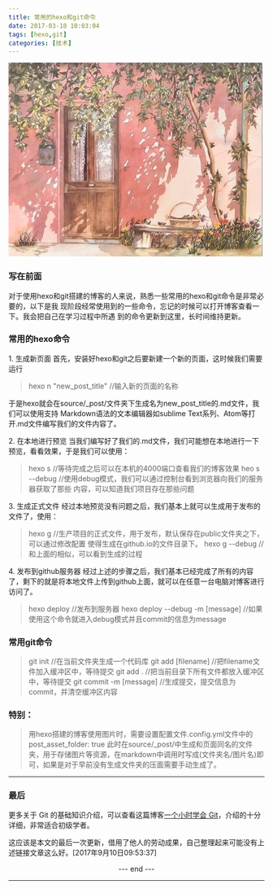 ```yaml
---
title: 常用的hexo和git命令
date: 2017-03-10 10:03:04
tags: [hexo,git]
categories: [技术]
---
```


![](常用的hexo和git命令-备查/beautyhouse.jpg)

### 写在前面

对于使用hexo和git搭建的博客的人来说，熟悉一些常用的hexo和git命令是非常必要的，以下是我
现阶段经常使用到的一些命令，忘记的时候可以打开博客查看一下。我会把自己在学习过程中所遇
到的命令更新到这里，长时间维持更新。
<!--more-->
### 常用的hexo命令
1\. 生成新页面
首先，安装好hexo和git之后要新建一个新的页面，这时候我们需要运行

> hexo n "new_post_title"  //输入新的页面的名称

于是hexo就会在source/\_post/文件夹下生成名为new_post_title的.md文件，我们可以使用支持
Markdown语法的文本编辑器如sublime Text系列、Atom等打开.md文件编写我们的文件内容了。

2\. 在本地进行预览
当我们编写好了我们的.md文件，我们可能想在本地进行一下预览，看看效果，于是我们可以使用：
> hexo s  //等待完成之后可以在本机的4000端口查看我们的博客效果
> heo s --debug  //使用debug模式，我们可以通过控制台看到浏览器向我们的服务器获取了那些
内容，可以知道我们项目存在那些问题

3\. 生成正式文件
经过本地预览没有问题之后，我们基本上就可以生成用于发布的文件了，使用：
> hexo g  //生产项目的正式文件，用于发布，默认保存在public文件夹之下，可以通过修改配置
使得生成在github.io的文件目录下。
> hexo g --debug  //和上面的相似，可以看到生成的过程

4\. 发布到github服务器
经过上述的步骤之后，我们基本已经完成了所有的内容了，剩下的就是将本地文件上传到github上面，就可以在任意一台电脑对博客进行访问了。
> hexo deploy //发布到服务器
> hexo deploy --debug -m [message]  //如果使用这个命令就进入debug模式并且commit的信息为message

### 常用git命令
> git init //在当前文件夹生成一个代码库
> git add [filename]  //把filename文件加入缓冲区中，等待提交
> git add .  //把当前目录下所有文件都放入缓冲区中，等待提交
> git commit -m [message]  //生成提交，提交信息为commit，并清空缓冲区内容

### 特别：
> 用hexo搭建的博客使用图片时，需要设置配置文件.config.yml文件中的
> post_asset_folder: true
此时在source/\_post/中生成和页面同名的文件夹，用于存储图片等资源，在markdown中调用时写成(文件夹名/图片名)即可，如果是对于早前没有生成文件夹的压面需要手动生成了。

----

### 最后

更多关于 Git 的基础知识介绍，可以查看这篇博客[一个小时学会 Git](1)，介绍的十分详细，非常适合初级学者。

这应该是本文的最后一次更新，借用了他人的劳动成果，自己整理起来可能没有上述链接文章这么好。[2017年9月10日09:53:37]

[1]: http://www.cnblogs.com/best/p/7474442.html "Learn Git in one hour"
<center> --- end --- </center>

---

